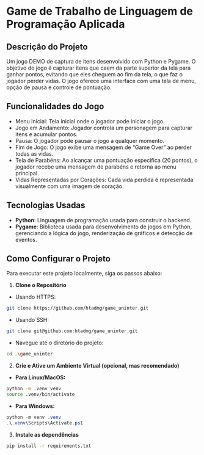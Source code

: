 # Game de Trabalho de Linguagem de Programação Aplicada

## Descrição do Projeto

Um jogo DEMO de captura de itens desenvolvido com Python e Pygame. O objetivo do jogo é capturar itens que caem da parte superior da tela para ganhar pontos, evitando que eles cheguem ao fim da tela, o que faz o jogador perder vidas. O jogo oferece uma interface com uma tela de menu, opção de pausa e controle de pontuação.

## Funcionalidades do Jogo
- Menu Inicial: Tela inicial onde o jogador pode iniciar o jogo.
- Jogo em Andamento: Jogador controla um personagem para capturar itens e acumular pontos.
- Pausa: O jogador pode pausar o jogo a qualquer momento.
- Fim de Jogo: O jogo exibe uma mensagem de “Game Over” ao perder todas as vidas.
- Tela de Parabéns: Ao alcançar uma pontuação específica (20 pontos), o jogador recebe uma mensagem de parabéns e retorna ao menu principal.
- Vidas Representadas por Corações: Cada vida perdida é representada visualmente com uma imagem de coração.
  
## Tecnologias Usadas

- **Python**: Linguagem de programação usada para construir o backend.
- **Pygame**:  Biblioteca usada para desenvolvimento de jogos em Python, gerenciando a lógica do jogo, renderização de gráficos e detecção de eventos.

## Como Configurar o Projeto

Para executar este projeto localmente, siga os passos abaixo:

1. **Clone o Repositório**
- Usando HTTPS:
```bash
git clone https://github.com/htadmg/game_uninter.git
```
- Usando SSH:
```bash
git clone git@github.com:htadmg/game_uninter.git
```
- Navegue até o diretório do projeto:
```bash
cd .\game_uninter
```
2. **Crie e Ative um Ambiente Virtual (opcional, mas recomendado)**
- **Para Linux/MacOS:**
```bash
python -m .venv venv
source .venv/bin/activate
```

- **Para Windows:**
```powershell
python -m venv .venv
.\.venv\Scripts\Activate.ps1
```
3. **Instale as dependências**
```bash
pip install -r requirements.txt
```
